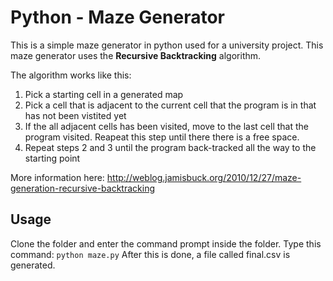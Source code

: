 # Python - Maze Generator
This is a simple maze generator in python used for a university project. This maze generator uses the **Recursive Backtracking** algorithm. 

The algorithm works like this:
1. Pick a starting cell in a generated map
2. Pick a cell that is adjacent to the current cell that the program is in that has not been vistited yet
3. If the all adjacent cells has been visited, move to the last cell that the program visited. Reapeat this step until there there is a free space.
4. Repeat steps 2 and 3 until the program back-tracked all the way to the starting point

More information here: http://weblog.jamisbuck.org/2010/12/27/maze-generation-recursive-backtracking

## Usage
Clone the folder and enter the command prompt inside the folder.
Type this command: ``python maze.py``
After this is done, a file called final.csv is generated.
